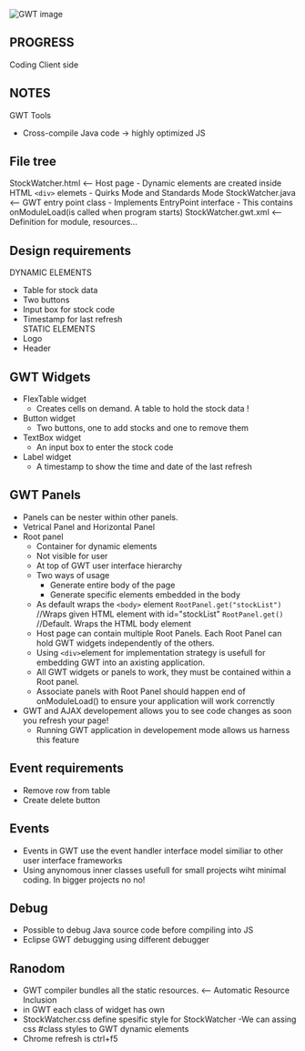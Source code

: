 ![GWT image](https://avatars2.githubusercontent.com/u/4151804?s=280&v=4)

PROGRESS
-----
Coding Client side


NOTES
------
GWT Tools
- Cross-compile Java code -> highly optimized JS

File tree
--------
StockWatcher.html <-- Host page
	- Dynamic elements are created inside HTML `<div>` elemets
	- Quirks Mode and Standards Mode
StockWatcher.java <-- GWT entry point class
	- Implements EntryPoint interface
		- This contains onModuleLoad(is called when program starts)
StockWatcher.gwt.xml <-- Definition for module, resources...

Design requirements
------
DYNAMIC ELEMENTS
- Table for stock data
- Two buttons
- Input box for stock code
- Timestamp for last refresh<br>
STATIC ELEMENTS
- Logo
- Header


GWT Widgets
----

- FlexTable widget
	- Creates cells on demand. A table to hold the stock data !
- Button widget
	- Two buttons, one to add stocks and one to remove them 
- TextBox widget
	- An input box to enter the stock code 
- Label widget
	- A timestamp to show the time and date of the last refresh 

GWT Panels
-----
- Panels can be nester within other panels. 
- Vetrical Panel and Horizontal Panel
- Root panel
	- Container for dynamic elements
	- Not visible for user
	- At top of GWT user interface hierarchy
	- Two ways of usage
		- Generate entire body of the page
		- Generate specific elements embedded in the body
	- As default wraps the `<body>` element
	`RootPanel.get("stockList")` //Wraps given HTML element with id="stockList"
	`RootPanel.get()` //Default. Wraps the HTML body element
	- Host page can contain multiple Root Panels. Each Root Panel can hold GWT widgets independently of the others.
	- Using `<div>`element for implementation strategy is usefull for embedding GWT into an axisting application.
	- All GWT widgets or panels to work, they must be contained within a Root panel.
	- Associate panels with Root Panel should happen end of onModuleLoad() to ensure your application will work correnctly
- GWT and AJAX developement allows you to see code changes as soon you refresh 	  your page!
	- Running GWT application in developement mode allows us harness this feature 



Event requirements
----
- Remove row from table
- Create delete button

Events 
----

- Events in GWT use the event handler interface model similiar to other user interface frameworks
- Using anynomous inner classes usefull for small projects wiht minimal coding. In bigger projects no no!


Debug
---
- Possible to debug Java source code before compiling into JS
- Eclipse GWT debugging using different debugger

Ranodom
------
- GWT compiler bundles all the static resources. <-- Automatic Resource Inclusion
- in GWT each class of widget has own 
- StockWatcher.css define spesific style for StockWatcher
	-We can assing css #class styles to GWT dynamic elements
- Chrome refresh is ctrl+f5
